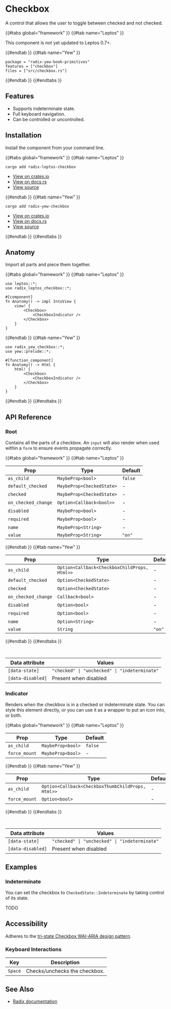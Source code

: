 # Checkbox

A control that allows the user to toggle between checked and not checked.

{{#tabs global="framework" }}
{{#tab name="Leptos" }}

<div class="warning">

This component is not yet updated to Leptos 0.7+.

</div>

<!-- ```toml,trunk
package = "radix-leptos-book-primitives"
features = ["checkbox"]
files = ["src/checkbox.rs"]
``` -->

{{#endtab }}
{{#tab name="Yew" }}

```toml,trunk
package = "radix-yew-book-primitives"
features = ["checkbox"]
files = ["src/checkbox.rs"]
```

{{#endtab }}
{{#endtabs }}

## Features

-   Supports indeterminate state.
-   Full keyboard navigation.
-   Can be controlled or uncontrolled.

## Installation

Install the component from your command line.

{{#tabs global="framework" }}
{{#tab name="Leptos" }}

```shell
cargo add radix-leptos-checkbox
```

-   [View on crates.io](https://crates.io/crates/radix-leptos-checkbox)
-   [View on docs.rs](https://docs.rs/radix-leptos-checkbox/latest/radix_leptos_checkbox/)
-   [View source](https://github.com/RustForWeb/radix/tree/main/packages/primitives/leptos/checkbox)

{{#endtab }}
{{#tab name="Yew" }}

```shell
cargo add radix-yew-checkbox
```

-   [View on crates.io](https://crates.io/crates/radix-yew-checkbox)
-   [View on docs.rs](https://docs.rs/radix-yew-checkbox/latest/radix_yew_checkbox/)
-   [View source](https://github.com/RustForWeb/radix/tree/main/packages/primitives/yew/checkbox)

{{#endtab }}
{{#endtabs }}

## Anatomy

Import all parts and piece them together.

{{#tabs global="framework" }}
{{#tab name="Leptos" }}

```rust,ignore
use leptos::*;
use radix_leptos_checkbox::*;

#[component]
fn Anatomy() -> impl IntoView {
    view! {
        <Checkbox>
            <CheckboxIndicator />
        </Checkbox>
    }
}
```

{{#endtab }}
{{#tab name="Yew" }}

```rust,ignore
use radix_yew_checkbox::*;
use yew::prelude::*;

#[function_component]
fn Anatomy() -> Html {
    html! {
        <Checkbox>
            <CheckboxIndicator />
        </Checkbox>
    }
}
```

{{#endtab }}
{{#endtabs }}

## API Reference

### Root

Contains all the parts of a checkbox. An `input` will also render when used within a `form` to ensure events propagate correctly.

{{#tabs global="framework" }}
{{#tab name="Leptos" }}

| Prop                | Type                      | Default |
| ------------------- | ------------------------- | ------- |
| `as_child`          | `MaybeProp<bool>`         | `false` |
| `default_checked`   | `MaybeProp<CheckedState>` | -       |
| `checked`           | `MaybeProp<CheckedState>` | -       |
| `on_checked_change` | `Option<Callback<bool>>`  | -       |
| `disabled`          | `MaybeProp<bool>`         | -       |
| `required`          | `MaybeProp<bool>`         | -       |
| `name`              | `MaybeProp<String>`       | -       |
| `value`             | `MaybeProp<String>`       | `"on"`  |

{{#endtab }}
{{#tab name="Yew" }}

| Prop                | Type                                         | Default |
| ------------------- | -------------------------------------------- | ------- |
| `as_child`          | `Option<Callback<CheckboxChildProps, Html>>` | -       |
| `default_checked`   | `Option<CheckedState>`                       | -       |
| `checked`           | `Option<CheckedState>`                       | -       |
| `on_checked_change` | `Callback<bool>`                             | -       |
| `disabled`          | `Option<bool>`                               | -       |
| `required`          | `Option<bool>`                               | -       |
| `name`              | `Option<String>`                             | -       |
| `value`             | `String`                                     | `"on"`  |

{{#endtab }}
{{#endtabs }}

<div style="height: 1em;"></div>

| Data attribute    | Values                                        |
| ----------------- | --------------------------------------------- |
| `[data-state]`    | `"checked" \| "unchecked" \| "indeterminate"` |
| `[data-disabled]` | Present when disabled                         |

### Indicator

Renders when the checkbox is in a checked or indeterminate state. You can style this element directly, or you can use it as a wrapper to put an icon into, or both.

{{#tabs global="framework" }}
{{#tab name="Leptos" }}

| Prop          | Type              | Default |
| ------------- | ----------------- | ------- |
| `as_child`    | `MaybeProp<bool>` | `false` |
| `force_mount` | `MaybeProp<bool>` | -       |

{{#endtab }}
{{#tab name="Yew" }}

| Prop          | Type                                              | Default |
| ------------- | ------------------------------------------------- | ------- |
| `as_child`    | `Option<Callback<CheckboxThumbChildProps, Html>>` | -       |
| `force_mount` | `Option<bool>`                                    | -       |

{{#endtab }}
{{#endtabs }}

<div style="height: 1em;"></div>

| Data attribute    | Values                                        |
| ----------------- | --------------------------------------------- |
| `[data-state]`    | `"checked" \| "unchecked" \| "indeterminate"` |
| `[data-disabled]` | Present when disabled                         |

## Examples

### Indeterminate

You can set the checkbox to `CheckedState::Indeterminate` by taking control of its state.

TODO

## Accessibility

Adheres to the [tri-state Checkbox WAI-ARIA design pattern](https://www.w3.org/WAI/ARIA/apg/patterns/switch/).

### Keyboard Interactions

| Key     | Description                   |
| ------- | ----------------------------- |
| `Space` | Checks/unchecks the checkbox. |

## See Also

-   [Radix documentation](https://www.radix-ui.com/primitives/docs/components/checkbox)
